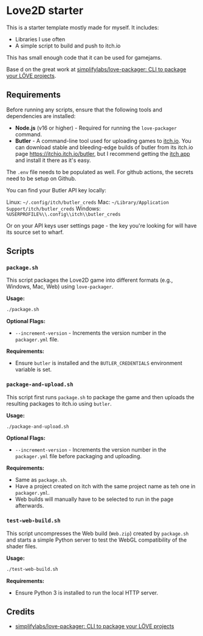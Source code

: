 # Love2D starter

This is a starter template mostly made for myself. It includes:

- Libraries I use often
- A simple script to build and push to itch.io

This has small enough code that it can be used for gamejams.

Base d on the great work at [simplifylabs/love-packager: CLI to package your LÖVE projects](https://github.com/simplifylabs/love-packager).

## Requirements

Before running any scripts, ensure that the following tools and dependencies are installed:

- **Node.js** (v16 or higher) - Required for running the `love-packager` command.
- **Butler** - A command-line tool used for uploading games to [itch.io](https://itch.io/). You can download stable and bleeding-edge builds of butler from its itch.io page https://itchio.itch.io/butler, but I recommend getting the [itch app](https://itch.io/app) and install it there as it's easy.

The `.env` file needs to be populated as well. For github actions, the secrets need to be setup on Github.

You can find your Butler API key locally:

Linux: `~/.config/itch/butler_creds`
Mac: `~/Library/Application Support/itch/butler_creds`
Windows: `%USERPROFILE%\\.config\\itch\\butler_creds`

Or on your API keys user settings page - the key you're looking for will have its source set to wharf.

## Scripts

### `package.sh`

This script packages the Love2D game into different formats (e.g., Windows, Mac, Web) using `love-packager`.

**Usage:**
```bash
./package.sh
```

**Optional Flags:**
- `--increment-version` - Increments the version number in the `packager.yml` file.

**Requirements:**
- Ensure `butler` is installed and the `BUTLER_CREDENTIALS` environment variable is set.

### `package-and-upload.sh`

This script first runs `package.sh` to package the game and then uploads the resulting packages to itch.io using `butler`.

**Usage:**
```bash
./package-and-upload.sh
```

**Optional Flags:**
- `--increment-version` - Increments the version number in the `packager.yml` file before packaging and uploading.

**Requirements:**
- Same as `package.sh`.
- Have a project created on itch with the same project name as teh one in `packager.yml`.
- Web builds will manually have to be selected to run in the page afterwards.

### `test-web-build.sh`

This script uncompresses the Web build (`Web.zip`) created by `package.sh` and starts a simple Python server to test the WebGL compatibility of the shader files.

**Usage:**
```bash
./test-web-build.sh
```

**Requirements:**
- Ensure Python 3 is installed to run the local HTTP server.

## Credits

- [simplifylabs/love-packager: CLI to package your LÖVE projects](https://github.com/simplifylabs/love-packager)
